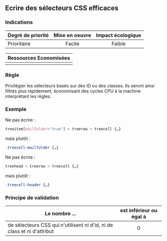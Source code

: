 ## Ecrire des sélecteurs CSS efficaces
### Indications
| Degré de priorité |      Mise en oeuvre       |  Impact écologique    | 
|-------------------|:-------------------------:|:---------------------:|
| Prioritaire       |    Facile                 |   Faible              | 


|Ressources Economisées                                      |
|:----------------------------------------------------------:|
|    |

### Règle
Privilégier les sélecteurs basés sur des ID ou des classes. Ils seront ainsi filtrés plus rapidement, économisant des cycles CPU à la machine interprétant les règles.

### Exemple
Ne pas écrire :
```css
treeitem[mailfolder="true"] > treerow > treecell {…}
```
mais plutôt :
```css
.treecell-mailfolder {…}
```

Ne pas écrire :
```css
treehead > treerow > treecell {…}
```
mais plutôt :
```css
.treecell-header {…}
```

### Principe de validation

| Le nombre ...     | est inférieur ou égal à   |  
|-------------------|:-------------------------:|
| de sélecteurs CSS qui n'utilisent ni d'id, ni de class et ni d'attribut  |  0 |
